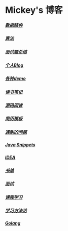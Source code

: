 # Mickey's 博客

##### [数据结构](/data-structure/index "数据结构")

##### [算法](/algorithm/index)

##### [面试题总结](/interview "面试题总结")

##### [个人Blog](/blog "个人博客")

##### [各种demo](/demo/index "各种demo")

##### [读书笔记](/readbook/readme  "读书笔记")

##### [源码阅读](/sourceread "源码阅读")

##### [简历模板](/resume-template "简历模板")

##### [遇到的问题](/problem "遇到的问题")

##### [Java Snippets](/snippets/index.md "代码片段")

##### [IDEA](/idea/readme.md "idea")

##### [书单](/booklist/index "技术书单")

##### [面试](/interview-others "Java面试")

##### [课程学习](/courses/index "课程学习")

##### [学习方法论](/learning/index "学习方法")

##### [Golang](/languages/go/index "golang")